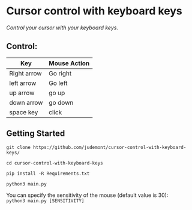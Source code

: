  # Cursor control with keyboard keys
 
<i>Control your cursor with your keyboard keys.</i>

<h2>Control:</h2>

| Key         | Mouse Action    |
|--------------|-----------|
| Right arrow  | Go right     |
| left arrow      | Go left  |
| up arrow | go up|
|down arrow | go down|
|space key|click|

## Getting Started

`git clone https://github.com/judemont/cursor-control-with-keyboard-keys/`

`cd cursor-control-with-keyboard-keys`

`pip install -R Requirements.txt`

`python3 main.py`

You can specify the sensitivity of the mouse (default value is 30):
<br>
`python3 main.py [SENSITIVITY]`
